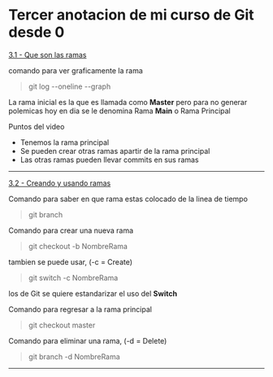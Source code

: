 # Tercer anotacion de mi curso de Git desde 0
[3.1 - Que son las ramas](https://app.ed.team/cursos/git/03/01)

comando para ver graficamente la rama
>git log --oneline --graph

La rama inicial es la que es llamada como **Master** pero para no generar polemicas hoy en dia se le denomina Rama **Main** o Rama Principal

Puntos del video 

* Tenemos la rama principal
* Se pueden crear otras ramas apartir de la rama principal
* Las otras ramas pueden llevar commits en sus ramas

---
[3.2 - Creando y usando ramas](https://app.ed.team/cursos/git/03/02)

Comando para saber en que rama estas colocado de la linea de tiempo
>git branch

Comando para crear una nueva rama
>git checkout -b NombreRama

tambien se puede usar, (-c = Create) 
>git switch -c NombreRama

los de Git se quiere estandarizar el uso del **Switch**

Comando para regresar a la rama principal
>git checkout master

Comando para eliminar una rama, (-d = Delete) 
>git branch -d NombreRama 

---
